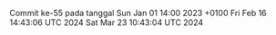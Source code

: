 Commit ke-55 pada tanggal Sun Jan 01 14:00 2023 +0100
Fri Feb 16 14:43:06 UTC 2024
Sat Mar 23 10:43:04 UTC 2024
